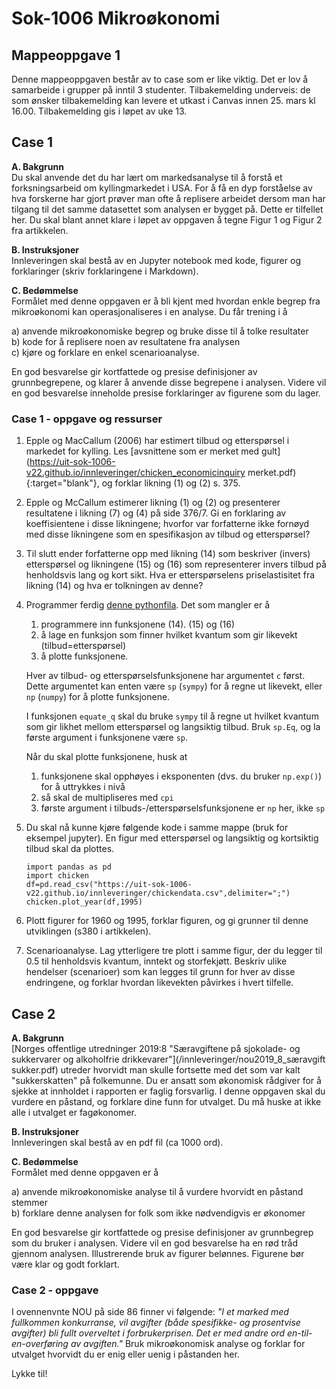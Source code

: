 # Sok-1006 Mikroøkonomi

## Mappeoppgave 1    

Denne mappeoppgaven består av to case som er like viktig. Det er lov å samarbeide i grupper på inntil 3 studenter. Tilbakemelding underveis: de som ønsker tilbakemelding kan levere et utkast i Canvas innen 25. mars kl 16.00. Tilbakemelding gis i løpet av uke 13.  

## Case 1    

**A. Bakgrunn**       
Du skal anvende det du har lært om markedsanalyse til å forstå et forksningsarbeid om kyllingmarkedet i USA. For å få en dyp forståelse av hva forskerne har gjort prøver man ofte å replisere arbeidet dersom man har tilgang til det samme datasettet som analysen er bygget på. Dette er tilfellet her. Du skal blant annet klare i løpet av oppgaven å tegne Figur 1 og Figur 2 fra artikkelen.    

**B. Instruksjoner**       
Innleveringen skal bestå av en Jupyter notebook med kode, figurer og forklaringer (skriv forklaringene i Markdown).   

**C. Bedømmelse**    
Formålet med denne oppgaven er å bli kjent med hvordan enkle begrep fra mikroøkonomi kan operasjonaliseres i en analyse. Du får trening i å      

a) anvende mikroøkonomiske begrep og bruke disse til å tolke resultater     
b) kode for å replisere noen av resultatene fra analysen   
c) kjøre og forklare en enkel scenarioanalyse.   

En god besvarelse gir kortfattede og presise definisjoner av grunnbegrepene, og klarer å anvende disse begrepene i analysen. Videre vil en god besvarelse inneholde presise forklaringer av figurene som du lager.    

### Case 1 - oppgave og ressurser     


1. Epple og MacCallum (2006) har estimert tilbud og etterspørsel i markedet for kylling. Les [avsnittene som er merket med gult](https://uit-sok-1006-v22.github.io/innleveringer/chicken_economicinquiry merket.pdf){:target="blank"}, og forklar likning (1) og (2) s. 375.

2. Epple og McCallum estimerer likning (1) og (2) og presenterer resultatene i likning (7) og (4) på side 376/7. Gi en forklaring av koeffisientene i disse likningene; hvorfor var forfatterne ikke fornøyd med disse likningene som en spesifikasjon av tilbud og etterspørsel?   

3. Til slutt ender forfatterne opp med likning (14) som beskriver (invers) etterspørsel og likningene (15) og (16) som representerer invers tilbud på henholdsvis lang og kort sikt. Hva er etterspørselens priselastisitet fra likning (14) og hva er tolkningen av denne?


4. Programmer ferdig [denne pythonfila](https://uit-sok-1006-v22.github.io/innleveringer/chicken.py). Det som mangler er å 

    1. programmere inn funksjonene (14). (15) og (16)
    2. å lage en funksjon som finner hvilket kvantum som gir likevekt (tilbud=etterspørsel) 
    2. å plotte funksjonene. 

    Hver av tilbud- og etterspørselsfunksjonene har argumentet `c` først. Dette argumentet kan enten være `sp` (`sympy`) for å regne ut likevekt, eller `np` (`numpy`) for å plotte funksjonene. 
    
    I funksjonen `equate_q` skal du bruke `sympy` til å regne ut hvilket kvantum som gir likhet mellom etterspørsel og langsiktig tilbud. Bruk `sp.Eq`, og la første argument i funksjonene være `sp`.
    
    Når du skal plotte funksjonene, husk at
    
    1. funksjonene skal opphøyes i eksponenten (dvs. du bruker `np.exp()`) for å uttrykkes i nivå
    2. så skal de multipliseres med `cpi`
    3. første argument i tilbuds-/etterspørselsfunksjonene er `np` her, ikke `sp`
    
5. Du skal nå kunne kjøre følgende kode i samme mappe (bruk for eksempel jupyter). En figur med etterspørsel og langsiktig og kortsiktig tilbud skal da plottes. 
    
    ```
    import pandas as pd
    import chicken
    df=pd.read_csv("https://uit-sok-1006-v22.github.io/innleveringer/chickendata.csv",delimiter=";")
    chicken.plot_year(df,1995)
    ```
    
6. Plott figurer for 1960 og 1995, forklar figuren, og gi grunner til denne utviklingen (s380 i artikkelen).   

7. Scenarioanalyse. Lag ytterligere tre plott i samme figur, der du legger til 0.5 til henholdsvis kvantum, inntekt og storfekjøtt. Beskriv ulike hendelser (scenarioer) som kan legges til grunn for hver av disse endringene, og forklar hvordan likevekten påvirkes i hvert tilfelle.

## Case 2    

**A. Bakgrunn**     
[Norges offentlige utredninger 2019:8 "Særavgiftene på sjokolade- og sukkervarer og alkoholfrie drikkevarer"](/innleveringer/nou2019_8_særavgift sukker.pdf) utreder hvorvidt man skulle fortsette med det som var kalt "sukkerskatten" på folkemunne. Du er ansatt som økonomisk rådgiver for å sjekke at innholdet i rapporten er faglig forsvarlig. I denne oppgaven skal du vurdere en påstand, og forklare dine funn for utvalget. Du må huske at ikke alle i utvalget er fagøkonomer.   

**B. Instruksjoner**      
Innleveringen skal bestå av en pdf fil (ca 1000 ord).   

**C. Bedømmelse**     
Formålet med denne oppgaven er å       

a) anvende mikroøkonomiske analyse til å vurdere hvorvidt en påstand stemmer     
b) forklare denne analysen for folk som ikke nødvendigvis er økonomer   
   

En god besvarelse gir kortfattede og presise definisjoner av grunnbegrep som du bruker i analysen. Videre vil en god besvarelse ha en rød tråd gjennom analysen. Illustrerende bruk av figurer belønnes. Figurene bør være klar og godt forklart.    

### Case 2 - oppgave     

I ovennenvnte NOU på side 86 finner vi følgende: *"I et marked med fullkommen konkurranse, vil avgifter (både spesifikke- og prosentvise avgifter) bli fullt overveltet i forbrukerprisen. Det er med andre ord en-til-en-overføring av avgiften."*  Bruk mikroøkonomisk analyse og forklar for utvalget hvorvidt du er enig eller uenig i påstanden her.     


Lykke til!



